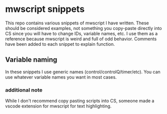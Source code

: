 # mwscript snippets
This repo contains various snippets of mwscript I have written. These should be considered examples, not something you copy-paste directly into CS since you will have to change IDs, variable names, etc. I use them as a reference because mwscript is weird and full of odd behavior. Comments have been added to each snippet to explain function.

## Variable naming
In these snippets I use generic names (control/controlQ/timer/etc). You can use whatever variable names you want in most cases.

### additional note
While I don't recommend copy pasting scripts into CS, someone made a vscode extension for mwscript for text highlighting.
